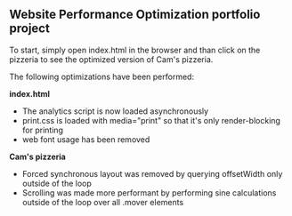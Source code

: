 ## Website Performance Optimization portfolio project

To start, simply open index.html in the browser and than click on the pizzeria to see the optimized version of Cam's pizzeria.

The following optimizations have been performed:

**index.html**

* The analytics script is now loaded asynchronously
* print.css is loaded with media="print" so that it's only render-blocking for printing
* web font usage has been removed

**Cam's pizzeria**

* Forced synchronous layout was removed by querying offsetWidth only outside of the loop
* Scrolling was made more performant by performing sine calculations outside of the loop over all .mover elements
